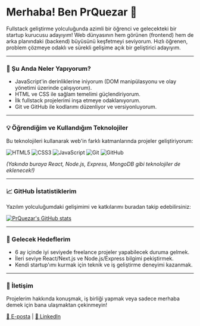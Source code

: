 # Merhaba! Ben PrQuezar 👋

Fullstack geliştirme yolculuğunda azimli bir öğrenci ve gelecekteki bir startup kurucusu adayıyım! Web dünyasının hem görünen (frontend) hem de arka planındaki (backend) büyüsünü keşfetmeyi seviyorum. Hızlı öğrenen, problem çözmeye odaklı ve sürekli gelişime açık bir geliştirici adayıyım.

---

### 🚀 Şu Anda Neler Yapıyorum?

* JavaScript'in derinliklerine iniyorum (DOM manipülasyonu ve olay yönetimi üzerinde çalışıyorum).
* HTML ve CSS ile sağlam temelimi güçlendiriyorum.
* İlk fullstack projelerimi inşa etmeye odaklanıyorum.
* Git ve GitHub ile kodlarımı düzenliyor ve versiyonluyorum.

---

### 💡 Öğrendiğim ve Kullandığım Teknolojiler

Bu teknolojileri kullanarak web'in farklı katmanlarında projeler geliştiriyorum:

![HTML5](https://img.shields.io/badge/HTML5-E34F26?style=for-the-badge&logo=html5&logoColor=white)
![CSS3](https://img.shields.io/badge/CSS3-1572B6?style=for-the-badge&logo=css3&logoColor=white)
![JavaScript](https://img.shields.io/badge/JavaScript-F7DF1E?style=for-the-badge&logo=javascript&logoColor=black)
![Git](https://img.shields.io/badge/Git-F05032?style=for-the-badge&logo=git&logoColor=white)
![GitHub](https://img.shields.io/badge/GitHub-100000?style=for-the-badge&logo=github&logoColor=white)

*(Yakında buraya React, Node.js, Express, MongoDB gibi teknolojiler de eklenecek!)*

---

### 📈 GitHub İstatistiklerim

Yazılım yolculuğumdaki gelişimimi ve katkılarımı buradan takip edebilirsiniz:

[![PrQuezar's GitHub stats](https://github-readme-stats.vercel.app/api?username=PrQuezar&show_icons=true&theme=radical&hide_rank=true)](https://github.com/PrQuezar/github-readme-stats)

---

### 🎯 Gelecek Hedeflerim

* 6 ay içinde iyi seviyede freelance projeler yapabilecek duruma gelmek.
* İleri seviye React/Next.js ve Node.js/Express bilgimi pekiştirmek.
* Kendi startup'ımı kurmak için teknik ve iş geliştirme deneyimi kazanmak.

---

### 🤝 İletişim

Projelerim hakkında konuşmak, iş birliği yapmak veya sadece merhaba demek için bana ulaşmaktan çekinmeyin!

[📧 E-posta](mailto:sergencetnturk@gmail.com) | [🔗 LinkedIn]([https://www.linkedin.com/in/senin_linkedin_profilin](https://www.linkedin.com/jobs/))
